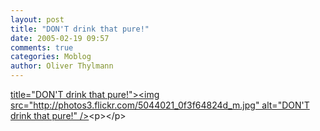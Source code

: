 ```yaml
---
layout: post
title: "DON'T drink that pure!"
date: 2005-02-19 09:57
comments: true
categories: Moblog
author: Oliver Thylmann
---
```



[ title=&quot;DON'T drink that pure!&quot;&gt;&lt;img src=&quot;http://photos3.flickr.com/5044021_0f3f64824d_m.jpg&quot; alt=&quot;DON'T drink that pure!&quot; /&gt;](http://www.flickr.com/photos/oliver/5044021/)&lt;p&gt;&lt;/p&gt;



